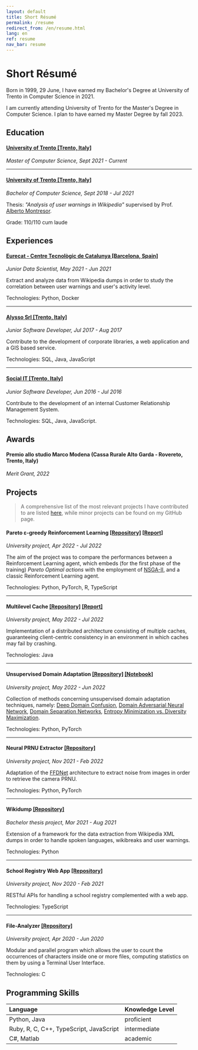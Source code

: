 ```yaml
---
layout: default
title: Short Résumé
permalink: /resume
redirect_from: /en/resume.html
lang: en
ref: resume
nav_bar: resume
---
```

# Short Résumé

Born in 1999, 29 June, I have earned my Bachelor's Degree at University of Trento in Computer Science in 2021. 

I am currently attending University of Trento for the Master's Degree in Computer Science. I plan to have earned my Master Degree by fall 2023.

## Education

#### [University of Trento [Trento, Italy]](https://www.unitn.it/en)

_Master of Computer Science, Sept 2021 - Current_

<hr>

#### [University of Trento [Trento, Italy]](https://www.unitn.it/en)

_Bachelor of Computer Science, Sept 2018 - Jul 2021_

Thesis: _"Analysis of user warnings in Wikipedia"_ supervised by Prof. [Alberto Montresor](http://cricca.disi.unitn.it/montresor/).

Grade: 110/110 cum laude

## Experiences

#### [Eurecat ‑ Centre Tecnològic de Catalunya [Barcelona, Spain]](https://eurecat.org/)

_Junior Data Scientist, May 2021 - Jun 2021_

Extract and analyze data from Wikipedia dumps in order to study the correlation between user warnings and user's activity level.

Technologies: Python, Docker

<hr>

#### [Alysso Srl [Trento, Italy]](https://www.alysso.it/)

_Junior Software Developer, Jul 2017 - Aug 2017_

Contribute to the development of corporate libraries, a web application and a GIS based service.

Technologies: SQL, Java, JavaScript

<hr>

#### [Social IT [Trento, Italy]](https://www.socialit.it/en/)

_Junior Software Developer, Jun 2016 - Jul 2016_

Contribute to the development of an internal Customer Relationship Management System. 

Technologies: SQL, Java, JavaScript.

## Awards

#### Premio allo studio Marco Modena (Cassa Rurale Alto Garda ‑ Rovereto, Trento, Italy)

_Merit Grant, 2022_

## Projects

> A comprehensive list of the most relevant projects I have contributed to are listed [here](/projects), while minor projects can be found on my GitHub page.

#### Pareto &epsilon;-greedy Reinforcement Learning [[Repository]](https://github.com/samuelebortolotti/pareto-epsilon-greedy-RL) [[Report]](https://github.com/samuelebortolotti/pareto-epsilon-greedy-RL/blob/master/report/main.pdf)

_University project, Apr 2022 - Jul 2022_

The aim of the project was to compare the performances between a Reinforcement Learning agent, which embeds (for the first phase of the training) _Pareto Optimal actions_ with the employment of [NSGA-II](https://doi.org/10.1109%2F4235.996017), and a classic Reinforcement Learning agent.

Technologies: Python, PyTorch, R, TypeScript

<hr>

#### Multilevel Cache [[Repository]](https://github.com/samuelebortolotti/multilevel-cache) [[Report]](https://github.com/samuelebortolotti/multilevel-cache/blob/master/doc/Report.pdf)

_University project, May 2022 - Jul 2022_

Implementation of a distributed architecture consisting of multiple caches, guaranteeing client-centric consistency in an environment in which caches may fail by crashing.

Technologies: Java

<hr>

#### Unsupervised Domain Adaptation [[Repository]](https://github.com/samuelebortolotti/uda) [[Notebook]](https://github.com/samuelebortolotti/uda/blob/master/uda/notebook/notebook.ipynb)

_University project, May 2022 - Jun 2022_

Collection of methods concerning unsupervised domain adaptation techniques, namely: [Deep Domain Confusion](https://doi.org/10.48550/arXiv.1412.3474), [Domain Adversarial Neural Network](https://doi.org/10.48550/arXiv.1505.07818), [Domain Separation Networks](https://doi.org/10.48550/arXiv.1608.06019), [Entropy Minimization vs. Diversity Maximization](https://doi.org/10.48550/arXiv.2002.01690).

Technologies: Python, PyTorch

<hr>

#### Neural PRNU Extractor [[Repository]](https://github.com/samuelebortolotti/neural-prnu-extractor)

_University project, Nov 2021 - Feb 2022_

Adaptation of the [FFDNet](https://doi.org/10.48550/arXiv.1710.04026) architecture to extract noise from images in order to retrieve the camera PRNU.

Technologies: Python, PyTorch

<hr>

#### Wikidump [[Repository]](https://github.com/samuelebortolotti/wikidump-lang-breaks-warns)

_Bachelor thesis project, Mar 2021 - Aug 2021_

Extension of a framework for the data extraction from Wikipedia XML dumps in order to handle spoken languages, wikibreaks and user warnings.

Technologies: Python

<hr>

#### School Registry Web App [[Repository]](https://github.com/samuelebortolotti/school-registry-web-app)

_University project, Nov 2020 - Feb 2021_

RESTful APIs for handling a school registry complemented with a web app.

Technologies: TypeScript

<hr>

#### File-Analyzer [[Repository]](https://github.com/samuelebortolotti/file-analyzer)

_University project, Apr 2020 - Jun 2020_

Modular and parallel program which allows the user to count the occurrences of characters inside one or more files, computing statistics on them by using a Terminal User Interface.

Technologies: C

## Programming Skills

| Language                                 | Knowledge Level     |
|:-----------------------------------------|:--------------------|
| Python, Java                             | proficient          |
| Ruby, R, C, C++, TypeScript, JavaScript  | intermediate        |
| C#, Matlab                               | academic            |
